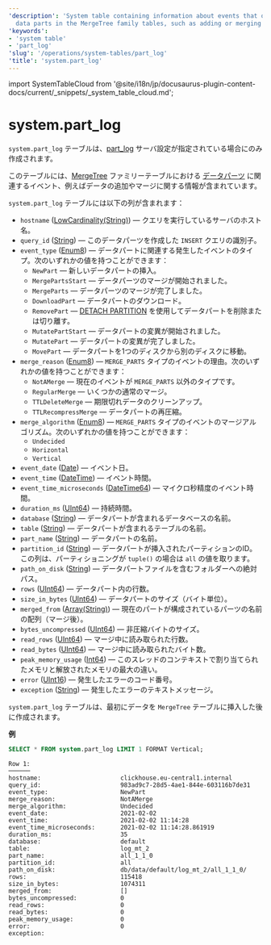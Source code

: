```yaml
---
'description': 'System table containing information about events that occurred with
  data parts in the MergeTree family tables, such as adding or merging of data.'
'keywords':
- 'system table'
- 'part_log'
'slug': '/operations/system-tables/part_log'
'title': 'system.part_log'
---
```


import SystemTableCloud from '@site/i18n/jp/docusaurus-plugin-content-docs/current/_snippets/_system_table_cloud.md';


# system.part_log

<SystemTableCloud/>

`system.part_log` テーブルは、[part_log](/operations/server-configuration-parameters/settings#part_log) サーバ設定が指定されている場合にのみ作成されます。

このテーブルには、[MergeTree](../../engines/table-engines/mergetree-family/mergetree.md) ファミリーテーブルにおける [データパーツ](../../engines/table-engines/mergetree-family/custom-partitioning-key.md) に関連するイベント、例えばデータの追加やマージに関する情報が含まれています。

`system.part_log` テーブルには以下の列が含まれます：

- `hostname` ([LowCardinality(String)](../../sql-reference/data-types/string.md)) — クエリを実行しているサーバのホスト名。
- `query_id` ([String](../../sql-reference/data-types/string.md)) — このデータパーツを作成した `INSERT` クエリの識別子。
- `event_type` ([Enum8](../../sql-reference/data-types/enum.md)) — データパートに関連する発生したイベントのタイプ。次のいずれかの値を持つことができます：
    - `NewPart` — 新しいデータパートの挿入。
    - `MergePartsStart` — データパーツのマージが開始されました。
    - `MergeParts` — データパーツのマージが完了しました。
    - `DownloadPart` — データパートのダウンロード。
    - `RemovePart` — [DETACH PARTITION](/sql-reference/statements/alter/partition#detach-partitionpart) を使用してデータパートを削除または切り離す。
    - `MutatePartStart` — データパートの変異が開始されました。
    - `MutatePart` — データパートの変異が完了しました。
    - `MovePart` — データパートを1つのディスクから別のディスクに移動。
- `merge_reason` ([Enum8](../../sql-reference/data-types/enum.md)) — `MERGE_PARTS` タイプのイベントの理由。次のいずれかの値を持つことができます：
    - `NotAMerge` — 現在のイベントが `MERGE_PARTS` 以外のタイプです。
    - `RegularMerge` — いくつかの通常のマージ。
    - `TTLDeleteMerge` — 期限切れデータのクリーンアップ。
    - `TTLRecompressMerge` — データパートの再圧縮。
- `merge_algorithm` ([Enum8](../../sql-reference/data-types/enum.md)) — `MERGE_PARTS` タイプのイベントのマージアルゴリズム。次のいずれかの値を持つことができます：
    - `Undecided`
    - `Horizontal`
    - `Vertical`
- `event_date` ([Date](../../sql-reference/data-types/date.md)) — イベント日。
- `event_time` ([DateTime](../../sql-reference/data-types/datetime.md)) — イベント時間。
- `event_time_microseconds` ([DateTime64](../../sql-reference/data-types/datetime64.md)) — マイクロ秒精度のイベント時間。
- `duration_ms` ([UInt64](../../sql-reference/data-types/int-uint.md)) — 持続時間。
- `database` ([String](../../sql-reference/data-types/string.md)) — データパートが含まれるデータベースの名前。
- `table` ([String](../../sql-reference/data-types/string.md)) — データパートが含まれるテーブルの名前。
- `part_name` ([String](../../sql-reference/data-types/string.md)) — データパートの名前。
- `partition_id` ([String](../../sql-reference/data-types/string.md)) — データパートが挿入されたパーティションのID。この列は、パーティショニングが `tuple()` の場合は `all` の値を取ります。
- `path_on_disk` ([String](../../sql-reference/data-types/string.md)) — データパートファイルを含むフォルダーへの絶対パス。
- `rows` ([UInt64](../../sql-reference/data-types/int-uint.md)) — データパート内の行数。
- `size_in_bytes` ([UInt64](../../sql-reference/data-types/int-uint.md)) — データパートのサイズ（バイト単位）。
- `merged_from` ([Array(String)](../../sql-reference/data-types/array.md)) — 現在のパートが構成されているパーツの名前の配列（マージ後）。
- `bytes_uncompressed` ([UInt64](../../sql-reference/data-types/int-uint.md)) — 非圧縮バイトのサイズ。
- `read_rows` ([UInt64](../../sql-reference/data-types/int-uint.md)) — マージ中に読み取られた行数。
- `read_bytes` ([UInt64](../../sql-reference/data-types/int-uint.md)) — マージ中に読み取られたバイト数。
- `peak_memory_usage` ([Int64](../../sql-reference/data-types/int-uint.md)) — このスレッドのコンテキストで割り当てられたメモリと解放されたメモリの最大の違い。
- `error` ([UInt16](../../sql-reference/data-types/int-uint.md)) — 発生したエラーのコード番号。
- `exception` ([String](../../sql-reference/data-types/string.md)) — 発生したエラーのテキストメッセージ。

`system.part_log` テーブルは、最初にデータを `MergeTree` テーブルに挿入した後に作成されます。

**例**

```sql
SELECT * FROM system.part_log LIMIT 1 FORMAT Vertical;
```

```text
Row 1:
──────
hostname:                      clickhouse.eu-central1.internal
query_id:                      983ad9c7-28d5-4ae1-844e-603116b7de31
event_type:                    NewPart
merge_reason:                  NotAMerge
merge_algorithm:               Undecided
event_date:                    2021-02-02
event_time:                    2021-02-02 11:14:28
event_time_microseconds:       2021-02-02 11:14:28.861919
duration_ms:                   35
database:                      default
table:                         log_mt_2
part_name:                     all_1_1_0
partition_id:                  all
path_on_disk:                  db/data/default/log_mt_2/all_1_1_0/
rows:                          115418
size_in_bytes:                 1074311
merged_from:                   []
bytes_uncompressed:            0
read_rows:                     0
read_bytes:                    0
peak_memory_usage:             0
error:                         0
exception:
```
